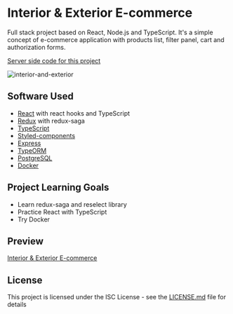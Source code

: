 # Interior & Exterior E-commerce

Full stack project based on React, Node.js and TypeScript. It's a simple concept of e-commerce application with products list, filter panel, cart and authorization forms.

[Server side code for this project](https://github.com/bartstc/interior-and-exterior-e-commerce-server)  

![interior-and-exterior](https://user-images.githubusercontent.com/42715741/64881061-16d57780-d65a-11e9-8b62-891410ea1037.png)

## Software Used

* [React](https://reactjs.org/) with react hooks and TypeScript
* [Redux](https://redux.js.org/) with redux-saga
* [TypeScript](https://www.typescriptlang.org/)
* [Styled-components](https://www.styled-components.com/)
* [Express](https://expressjs.com/)
* [TypeORM](https://typeorm.io/#/)
* [PostgreSQL](https://www.postgresql.org/)
* [Docker](https://www.docker.com/)

## Project Learning Goals

* Learn redux-saga and reselect library
* Practice React with TypeScript
* Try Docker

## Preview

[Interior & Exterior E-commerce](https://boiling-hollows-06078.herokuapp.com/)

## License

This project is licensed under the ISC License - see the [LICENSE.md](LICENSE.md) file for details
